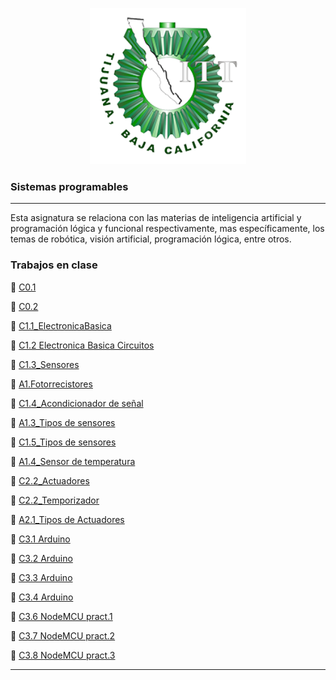 <p align="center">
    <img alt="Logo" src="img/logo.png" width=250 height=250>
</p>



### Sistemas programables
---
Esta asignatura se relaciona con las materias de inteligencia artificial y programación
lógica y funcional respectivamente, mas específicamente, los temas de robótica,
visión artificial, programación lógica, entre otros.

### Trabajos en clase
:green_book: [C0.1](blog/C0.1_SeashellMarquez_Masapan.md)

:green_book: [C0.2](blog/C02_SeashellMarquez_Masapan.md)

:green_book: [C1.1_ElectronicaBasica](blog/C1.1_ElectronicaBasica_MarquezMillan_Masapan.md)

:green_book: [C1.2 Electronica Basica Circuitos](https://github.com/seashelltec/SistemasProgramables/blob/master/blog/C1.2_MarquezMillanSeashellVanessa_Masapan.md)


:green_book: [C1.3_Sensores](https://github.com/seashelltec/SistemasProgramables/blob/master/blog/C1.3_SeashellMarquez_Masapan.md)

:green_book: [A1.Fotorrecistores](https://github.com/seashelltec/SistemasProgramables/blob/master/blog/A1.2_SeashellMarquezMillan_Masapan.md)

:green_book: [C1.4_Acondicionador de señal](https://github.com/seashelltec/SistemasProgramables/blob/master/blog/C1.4_SeashellMarquez_Masapan.md)

:green_book: [A1.3_Tipos de sensores](https://github.com/seashelltec/SistemasProgramables/blob/master/blog/A1.3_SeashellMarquez_Masapan.md)

:green_book: [C1.5_Tipos de sensores](https://github.com/seashelltec/SistemasProgramables/blob/master/blog/C1.5_SeashellMarquez_Masapan.md)

:green_book: [A1.4_Sensor de temperatura](https://github.com/seashelltec/SistemasProgramables/blob/master/blog/A1.4_SeashellMarquez_Masapan.md)

:green_book: [C2.2_Actuadores](https://github.com/seashelltec/SistemasProgramables/blob/master/blog/C2.2_SeashellMarquez_Masapan.md)

:green_book: [C2.2_Temporizador](https://github.com/seashelltec/SistemasProgramables/blob/master/blog/C2.3_SeashellMarquez_Masapan.md)

:green_book: [A2.1_Tipos de Actuadores](https://github.com/seashelltec/SistemasProgramables/blob/master/blog/A2.1_SeashellMarquez_Masapan.md)

:green_book: [C3.1 Arduino](https://github.com/seashelltec/SistemasProgramables/blob/master/blog/C3.1_SeashellMarquez_Masapan.md)

:green_book: [C3.2 Arduino](https://github.com/seashelltec/SistemasProgramables/blob/master/blog/C3.2_SeashellMarquez_Masapan.md)

:green_book: [C3.3 Arduino](https://github.com/seashelltec/SistemasProgramables/blob/master/blog/C3.3_SeashellMarquez_Masapan.md)

:green_book: [C3.4 Arduino](https://github.com/seashelltec/SistemasProgramables/blob/master/blog/C3.4_SeashellMarquez_Masapan.md)

:green_book: [C3.6 NodeMCU pract.1](https://github.com/seashelltec/SistemasProgramables/blob/master/blog/C3.6_SeashellMarquez_Masapan.md)

:green_book: [C3.7 NodeMCU pract.2](https://github.com/seashelltec/SistemasProgramables/blob/master/blog/C3.7_SeashellMarquez_Masapan.md)

:green_book: [C3.8 NodeMCU pract.3](https://github.com/seashelltec/SistemasProgramables/blob/master/blog/C3.8_SeashellMarquez_Masapan.md)

---

